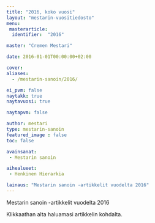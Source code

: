 ```yaml
---
title: "2016, koko vuosi"
layout: "mestarin-vuositiedosto"
menu:
 masterarticle:
  identifier:  "2016"

master: "Cremen Mestari"

date: 2016-01-01T00:00:00+02:00

cover:
aliases:
  - /mestarin-sanoin/2016/

ei_pvm: false
naytakk: true
naytavuosi: true

naytapvm: false

author: mestari
type: mestarin-sanoin
featured_image : false
toc: false

avainsanat:
 - Mestarin sanoin

aihealueet:
 - Henkinen Hierarkia

lainaus: "Mestarin sanoin -artikkelit vuodelta 2016"
---
```

<p>Mestarin sanoin -artikkelit vuodelta 2016</p>
<p>Klikkaathan alta haluamasi artikkelin kohdalta.</p>